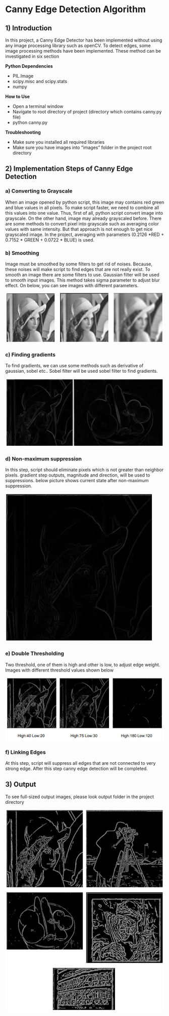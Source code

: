 # Canny Edge Detection Algorithm

## 1) Introduction
In this project, a Canny Edge Detector has been implemented without using any image
processing library such as openCV. To detect edges, some image processing methods have
been implemented. These method can be investigated in six section

**Python Dependencies**
- PIL.Image
- scipy.misc and scipy.stats
- numpy

**How to Use**
- Open a terminal window
- Navigate to root directory of project (directory which contains canny.py file)
- python canny.py

**Troubleshooting**
- Make sure you installed all required libraries
- Make sure you have images into “images” folder in the project root directory


## 2) Implementation Steps of Canny Edge Detection
### a) Converting to Grayscale
When an image opened by python script, this image may contains red green and blue values in all pixels. To make script faster, we need to combine all this values into one value. Thus, first of all, python script convert image into grayscale. On the other hand, image may already grayscaled before. There are some methods to convert pixel into grayscale such as averaging color values with same intensity. But that approach is not enough to get nice grayscaled image. In the project, averaging with parameters (0.2126 *RED + 0.7152 * GREEN + 0.0722 * BLUE) is used.

### b) Smoothing
Image must be smoothed by some filters to get rid of noises. Because, these noises will make script to find edges that are not really exist. To smooth an image there are some filters to use. Gaussian filter will be used to smooth input images. This method takes sigma parameter to adjust blur effect. On below, you can see images with different parameters.

![enter image description here](https://github.com/hasbisevinc/Canny-Edge-Detection-Algorithm/blob/master/report_images/smoothing.PNG?raw=true)

### c) Finding gradients
To find gradients, we can use some methods such as derivative of gaussian, sobel etc.. Sobel filter will be used sobel filter to find gradients.

![enter image description here](https://github.com/hasbisevinc/Canny-Edge-Detection-Algorithm/blob/master/report_images/gradients.PNG?raw=true)

### d) Non-maximum suppression 
In this step, script should eliminate pixels which is not greater than neighbor pixels. gradient step outputs, magnitude and direction, will be used to suppressions. below picture shows current state after non-maximum suppression.

![enter image description here](https://github.com/hasbisevinc/Canny-Edge-Detection-Algorithm/blob/master/report_images/supression.PNG?raw=true)

### e) Double Thresholding 
Two threshold, one of them is high and other is low, to adjust edge weight. Images with different threshold values shown below

![enter image description here](https://github.com/hasbisevinc/Canny-Edge-Detection-Algorithm/blob/master/report_images/thresholding.PNG?raw=true)

### f) Linking Edges 
At this step, script will suppress all edges that are not connected to very strong edge. After this step canny edge detection will be completed.

## 3) Output 
To see full-sized output images, please look output folder in the project directory

![enter image description here](https://github.com/hasbisevinc/Canny-Edge-Detection-Algorithm/blob/master/report_images/result.PNG?raw=true)
